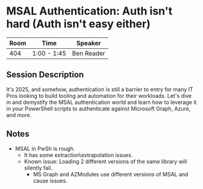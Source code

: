 # MSAL Authentication: Auth isn't hard (Auth isn't easy either)

| Room | Time | Speaker |
|------|------|---------|
| 404 | 1:00 - 1:45 | Ben Reader |

## Session Description

It's 2025, and somehow, authentication is still a barrier to entry for many IT Pros looking to build tooling and automation for their workloads. Let's dive in and demystify the MSAL authentication world and learn how to leverage it in your PowerShell scripts to authenticate against Microsoft Graph, Azure, and more.

## Notes

- MSAL in PwSh is rough.
  - It has some extraction\extrapolation issues.
  - Known issue: Loading 2 different versions of the same library will silently fail.
    - MS Graph and AZModules use different versions of MSAL and cause issues.
